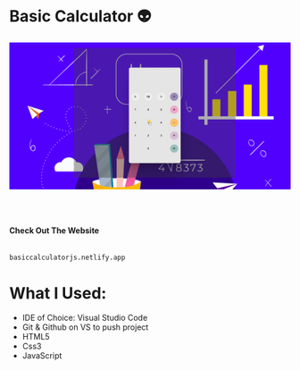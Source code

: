 # Basic Calculator :alien:



![](calculator.gif)

<br>
<br>

<b>Check Out The Website</b>
```sh
   
basiccalculatorjs.netlify.app

   ```


# What I Used:
* IDE of Choice: Visual Studio Code
* Git & Github on VS to push project
* HTML5
* Css3
* JavaScript



